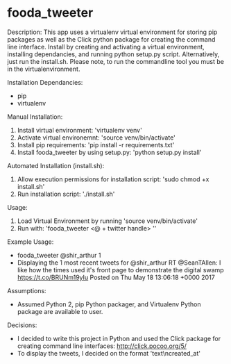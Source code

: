 # fooda_tweeter

Description:
This app uses a virtualenv virtual environment for storing pip packages as well as the Click python package for creating the command line interface. Install by creating and activating a virtual environment, installing dependancies, and running python setup.py script. Alternatively, just run the install.sh. Please note, to run the commandline tool you must be in the virtualenvironment.

Installation Dependancies:
- pip
- virtualenv

Manual Installation:
1. Install virtual environment: 'virtualenv venv'
2. Activate virtual environemnt: 'source venv/bin/activate'
3. Install pip requirements: 'pip install -r requirements.txt'
4. Install fooda_tweeter by using setup.py: 'python setup.py install'

Automated Installation (install.sh):
1. Allow execution permissions for installation script: 'sudo chmod +x install.sh'
2. Run installation script: './install.sh'

Usage:
1. Load Virtual Environment by running 'source venv/bin/activate'
2. Run with: 'fooda_tweeter <@ + twitter handle> <number of tweets>''

Example Usage:
- fooda_tweeter @shir_arthur 1
- Displaying the 1 most recent tweets for @shir_arthur
  RT @SeanTAllen: I like how the times used it's front page to demonstrate the digital swamp https://t.co/BRUNm19yIu
  Posted on Thu May 18 13:06:18 +0000 2017

Assumptions:
- Assumed Python 2, pip Python packager, and Virtualenv Python package are available to user.

Decisions:
- I decided to write this project in Python and used the Click package for creating command line interfaces: http://click.pocoo.org/5/
- To display the tweets, I decided on the format 'text\ncreated_at'
